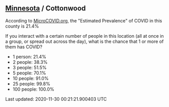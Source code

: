
## [Minnesota](/united-states/minnesota) / Cottonwood

According to [MicroCOVID.org](http://microcovid.org),
the "Estimated Prevalence" of COVID in this county is 21.4%

If you interact with a certain number of people in this location
(all at once in a group, or spread out across the day), what is the chance that
1 or more of them has COVID?

- 1 person: 21.4%
- 2 people: 38.3%
- 3 people: 51.5%
- 5 people: 70.1%
- 10 people: 91.0%
- 25 people: 99.8%
- 100 people: 100.0%

Last updated: 2020-11-30 00:21:21.900403 UTC

